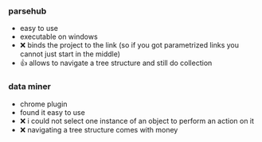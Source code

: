 ### parsehub
* easy to use
* executable on windows
* :x: binds the project to the link (so if you got parametrized links you cannot just start in the middle)
* :thumbsup: allows to navigate a tree structure and still do collection

### data miner
* chrome plugin
* found it easy to use
* :x: i could not select one instance of an object to perform an action on it
* :x: navigating a tree structure comes with money


